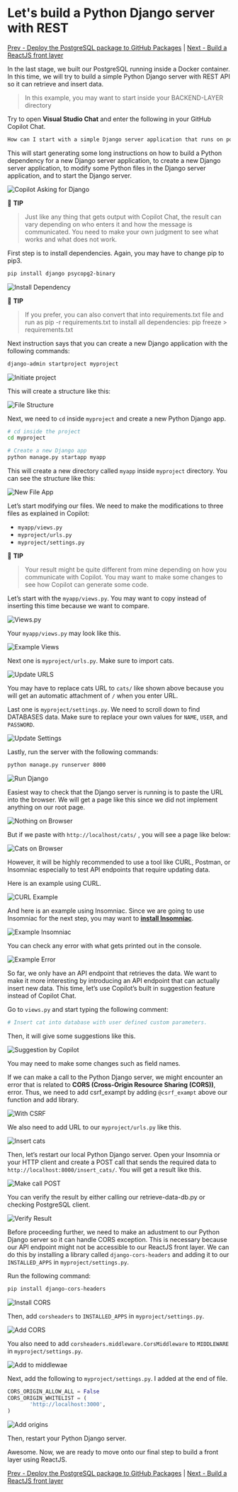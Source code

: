 # Let's build a Python Django server with REST

[Prev - Deploy the PostgreSQL package to GitHub Packages](../4_StoringPostgreSQLImageRegistry/README.md) |  [Next - Build a ReactJS front layer](../6_BuildReactJS/README.md)

In the last stage, we built our PostgreSQL running inside a Docker container. In this time, we will try to build a simple Python Django server with REST API so it can retrieve and insert data.

> In this example, you may want to start inside your BACKEND-LAYER directory

Try to open **Visual Studio Chat** and enter the following in your GitHub Copilot Chat.

```bash
How can I start with a simple Django server application that runs on port 8000 and expose a REST API endpoint that retrieves cats data by connecting to a local PostgreSQL that runs on port 5432?
```

This will start generating some long instructions on how to build a Python dependency for a new Django server application, to create a new Django server application, to modify some Python files in the Django server application, and to start the Django server.

![Copilot Asking for Django](./images/0_CopilotAskDjango.jpg)

📝 **TIP**
> Just like any thing that gets output with Copilot Chat, the result can vary depending on who enters it and how the message is communicated. You need to make your own judgment to see what works and what does not work.

First step is to install dependencies. Again, you may have to change pip to pip3.

```bash
pip install django psycopg2-binary
```

![Install Dependency](./images/1_InstallDependency.jpg)

📝 **TIP**
> If you prefer, you can also convert that into requirements.txt file and run as pip -r requirements.txt to install all dependencies: pip freeze > requirements.txt

Next instruction says that you can create a new Django application with the following commands:

```bash
django-admin startproject myproject
```

![Initiate project](./images/2_InitiateProject.jpg)

This will create a structure like this:

![File Structure](./images/3_FileStructure.jpg)

Next, we need to `cd` inside `myproject` and create a new Python Django app.

```bash
# cd inside the project
cd myproject

# Create a new Django app
python manage.py startapp myapp
```

This will create a new directory called `myapp` inside `myproject` directory. You can see the structure like this:

![New File App](./images/4_NewFileApp.jpg)

Let’s start modifying our files. We need to make the modifications to three files as explained in Copilot:

- `myapp/views.py`
- `myproject/urls.py`
- `myproject/settings.py`

📝 **TIP**
> Your result might be quite different from mine depending on how you communicate with Copilot. You may want to make some changes to see how Copilot can generate some code.

Let’s start with the `myapp/views.py`. You may want to copy instead of inserting this time because we want to compare.

![Views.py](./images/5_CreateViews.jpg)

Your `myapp/views.py` may look like this.

![Example Views](./images/6_ExampleViews.jpg)

Next one is `myproject/urls.py`. Make sure to import cats.

![Update URLS](./images/7_UpdateURLS.jpg)

You may have to replace cats URL to `cats/` like shown above because you will get an automatic attachment of `/` when you enter URL.

Last one is `myproject/settings.py`. We need to scroll down to find DATABASES data. Make sure to replace your own values for `NAME`, `USER`, and `PASSWORD`.

![Update Settings](./images/8_UpdateSettings.jpg)

Lastly, run the server with the following commands:

```bash
python manage.py runserver 8000
```

![Run Django](./images/9_RunDjango.jpg)

Easiest way to check that the Django server is running is to paste the URL into the browser. We will get a page like this since we did not implement anything on our root page.

![Nothing on Browser](./images/10_NothingBrowser.jpg)

But if we paste with `http://localhost/cats/` , you will see a page like below:

![Cats on Browser](./images/11_CatsBrowser.jpg)

However, it will be highly recommended to use a tool like CURL, Postman, or Insomniac especially to test API endpoints that require updating data.

Here is an example using CURL.

![CURL Example](./images/12_ExampleCurl.jpg)

And here is an example using Insomniac. Since we are going to use Insomniac for the next step, you may want to [**install Insomniac**](https://insomnia.rest/download).

![Example Insomniac](./images/13_InsomniacGET.jpg)

You can check any error with what gets printed out in the console.

![Example Error](./images/14_LocalServerLog.jpg)

So far, we only have an API endpoint that retrieves the data. We want to make it more interesting by introducing an API endpoint that can actually insert new data. This time, let’s use Copilot’s built in suggestion feature instead of Copilot Chat.

Go to `views.py` and start typing the following comment:

```bash
# Insert cat into database with user defined custom parameters. 
```

Then, it will give some suggestions like this.

![Suggestion by Copilot](./images/15_SuggestionViews.jpg)

You may need to make some changes such as field names.

If we can make a call to the Python Django server, we might encounter an error that is related to **CORS (Cross-Origin Resource Sharing (CORS))**, error. Thus, we need to add csrf_exampt by adding `@csrf_exampt` above our function and add library.

![With CSRF](./images/16_WithSomeChange.jpg)

We also need to add URL to our `myproject/urls.py` like this.

![Insert cats](./images/17_InsertCat.jpg)

Then, let’s restart our local Python Django server. Open your Insomnia or your HTTP client and create a POST call that sends the required data to `http://localhost:8000/insert_cats/`. You will get a result like this.

![Make call POST](./images/18_MakeCallPOST.jpg)

You can verify the result by either calling our retrieve-data-db.py or checking PostgreSQL client.

![Verify Result](./images/19_SuccessDB.jpg)

Before proceeding further, we need to make an adustment to our Python Django server so it can handle CORS exception. This is necessary because our API endpoint might not be accessible to our ReactJS front layer. We can do this by installing a library called `django-cors-headers` and adding it to our `INSTALLED_APPS` in `myproject/settings.py`.

Run the following command:

```bash
pip install django-cors-headers
```

![Install CORS](./images/20_InstallCORS.jpg)

Then, add `corsheaders` to `INSTALLED_APPS` in `myproject/settings.py`.

![Add CORS](./images/21_AddCORS_installed.jpg)

You also need to add `corsheaders.middleware.CorsMiddleware` to `MIDDLEWARE` in `myproject/settings.py`.

![Add to middlewae](./images/22_AddCORS_middleware.jpg)

Next, add the following to `myproject/settings.py`. I added at the end of file.

```python
CORS_ORIGIN_ALLOW_ALL = False
CORS_ORIGIN_WHITELIST = (
       'http://localhost:3000',
)
```

![Add origins](./images/23_AddCORS_origin.jpg)

Then, restart your Python Django server.

Awesome. Now, we are ready to move onto our final step to build a front layer using ReactJS.

[Prev - Deploy the PostgreSQL package to GitHub Packages](../4_StoringPostgreSQLImageRegistry/README.md) |  [Next - Build a ReactJS front layer](../6_BuildReactJS/README.md)
